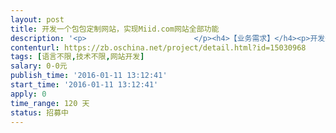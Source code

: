 ```yaml
---                
layout: post       
title: 开发一个包包定制网站，实现Miid.com网站全部功能           
description: '<p>                        </p><h4>【业务需求】</h4><p>开发一个包包定制网站，同时支持PC端和手机端，主要功能参照Miid.com，全部覆盖Miid.com的功能<br></p><h4>【人员要求】</h4><p>丰富的网站开发经验，工匠精神。<br></p><h4>【交付要求】</h4><p>网站PC端，手机端<br></p><p>                    </p>'     
contenturl: https://zb.oschina.net/project/detail.html?id=15030968      
tags: [语言不限,技术不限,网站开发]            
salary: 0-0元          
publish_time: '2016-01-11 13:12:41'         
start_time: '2016-01-11 13:12:41'           
apply: 0                   
time_range: 120 天              
status: 招募中                  
---                 
```

